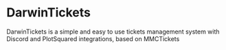 # DarwinTickets
DarwinTickets is a simple and easy to use tickets management system with Discord and PlotSquared integrations, based on MMCTickets

